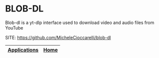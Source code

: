 # BLOB-DL

 Blob-dl is a yt-dlp interface used to download video and audio files from YouTube

 SITE: https://github.com/MicheleCioccarelli/blob-dl

 | [Applications](https://portable-linux-apps.github.io/apps.html) | [Home](https://portable-linux-apps.github.io)
 | --- | --- |
